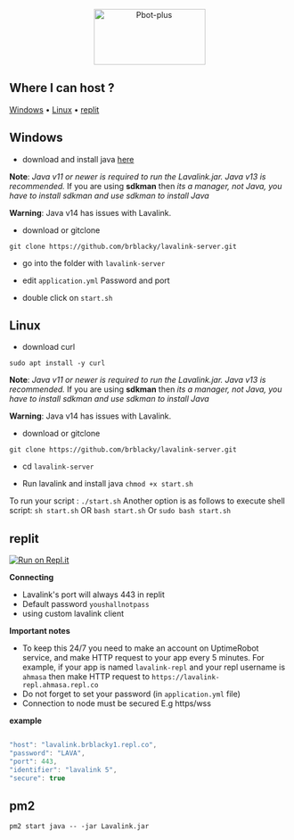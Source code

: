 
<!-- PROJECT LOGO -->
<p align="center">
  <a href="https://github.com/brblacky/lavalink-server">
    <img src="https://media.discordapp.net/attachments/902568151731015770/936134410737180703/059C7F8B-2A75-4AF7-9DCA-B4C13E826D22.png" alt="Pbot-plus" width="200" height="100">
  </a>
</p>

## Where I can host ?
[Windows](https://github.com/brblacky/lavalink-server#windows)
• [Linux](https://github.com/brblacky/lavalink-server#linux)
• [replit](https://github.com/brblacky/lavalink-server#replit)
## Windows 
- download and install java [here](https://adoptopenjdk.net/) 

**Note**: _Java v11 or newer is required to run the Lavalink.jar. Java v13 is recommended._ If you are using **sdkman** then _its a manager, not Java, you have to install sdkman and use sdkman to install Java_

**Warning**: Java v14 has issues with Lavalink.

- download or gitclone 
```
git clone https://github.com/brblacky/lavalink-server.git
```
- go into the folder with `lavalink-server`

- edit `application.yml` Password and port 

- double click on `start.sh`

## Linux
- download curl
```
sudo apt install -y curl
```

**Note**: _Java v11 or newer is required to run the Lavalink.jar. Java v13 is recommended._ If you are using **sdkman** then _its a manager, not Java, you have to install sdkman and use sdkman to install Java_

**Warning**: Java v14 has issues with Lavalink.

- download or gitclone 
```
git clone https://github.com/brblacky/lavalink-server.git
```
- cd `lavalink-server`

- Run lavalink and install java
`chmod +x start.sh`

To run your script : `./start.sh`
Another option is as follows to execute shell script: `sh start.sh` OR `bash start.sh` Or `sudo bash start.sh`

## replit 

[![Run on Repl.it](https://repl.it/badge/github/brblacky/lavalink-server)](https://repl.it/github/brblacky/lavalink-server)

**Connecting**
- Lavalink's port will always 443 in replit
- Default password `youshallnotpass`
- using custom lavalink client

**Important notes**
- To keep this 24/7 you need to make an account on UptimeRobot service, and make HTTP request to your app every 5 minutes. For example, if your app is named `lavalink-repl` and your repl username is `ahmasa` then make HTTP request to `https://lavalink-repl.ahmasa.repl.co`
- Do not forget to set your password (in `application.yml` file)
- Connection to node must be secured E.g https/wss

**example**
```js

"host": "lavalink.brblacky1.repl.co",
"password": "LAVA",
"port": 443,
"identifier": "lavalink 5",     
"secure": true

```


## pm2 
`pm2 start java -- -jar Lavalink.jar`
